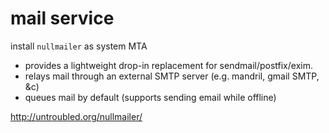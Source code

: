 mail service
============

install `nullmailer` as system MTA
  * provides a lightweight drop-in replacement for sendmail/postfix/exim.
  * relays mail through an external SMTP server (e.g. mandril, gmail SMTP, &c)
  * queues mail by default (supports sending email while offline)

  
http://untroubled.org/nullmailer/